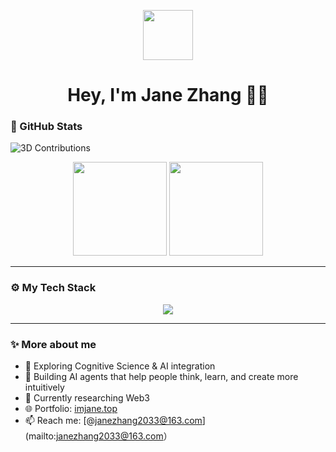<p align="center">
  <img src="https://media.giphy.com/media/hvRJCLFzcasrR4ia7z/giphy.gif" width="80"/>
</p>

<h1 align="center">Hey, I'm Jane Zhang 👩‍💻</h1>


### 🌿 GitHub Stats
![3D Contributions](./profile-3d-contrib/profile-night-rainbow.svg)

<p align="center">
  <img src="https://github-readme-stats.vercel.app/api?username=jo1-yo&show_icons=true&theme=tokyonight&hide_border=true" height="150"/>
  <img src="https://github-readme-stats.vercel.app/api/top-langs/?username=jo1-yo&layout=compact&theme=tokyonight&hide_border=true" height="150"/>
</p>

---

### ⚙️ My Tech Stack

<p align="center">
  <img src="https://skillicons.dev/icons?i=react,nextjs,ts,js,html,css,tailwind,python,nodejs,express,mongodb,vercel,figma,git,github" />
</p>

---

### ✨ More about me
- 🧠 Exploring Cognitive Science & AI integration  
- 🤖 Building AI agents that help people think, learn, and create more intuitively
- 🔗 Currently researching Web3
- 🌐 Portfolio: [imjane.top](https://imjane.top)  
- 📫 Reach me: [@janezhang2033@163.com](mailto:janezhang2033@163.com）

